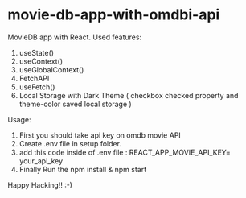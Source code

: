 # movie-db-app-with-omdbi-api
MovieDB app with React.
Used features: 
1. useState()
2. useContext()
3. useGlobalContext()
4. FetchAPI
5. useFetch()
6. Local Storage with Dark Theme ( checkbox checked property and theme-color saved local storage )


Usage:
1. First you should take api key on omdb movie API
2. Create .env file in setup folder.
3. add this code inside of .env file : REACT_APP_MOVIE_API_KEY= your_api_key 
4. Finally Run the npm install & npm start

Happy Hacking!! :-)
